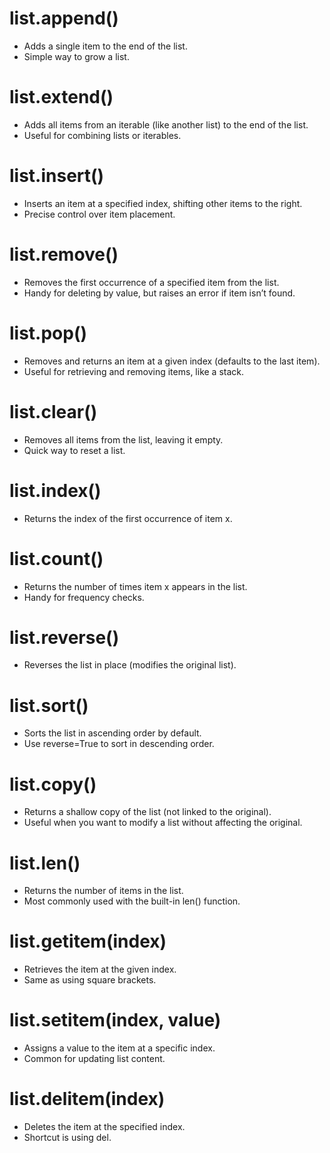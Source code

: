# list.append()
- Adds a single item to the end of the list.
- Simple way to grow a list.

# list.extend()
- Adds all items from an iterable (like another list) to the end of the list.
- Useful for combining lists or iterables.

# list.insert()
- Inserts an item at a specified index, shifting other items to the right.
- Precise control over item placement.

# list.remove()
- Removes the first occurrence of a specified item from the list.
- Handy for deleting by value, but raises an error if item isn’t found.

# list.pop()
- Removes and returns an item at a given index (defaults to the last item).
- Useful for retrieving and removing items, like a stack.

# list.clear()
- Removes all items from the list, leaving it empty.
- Quick way to reset a list.

# list.index()
- Returns the index of the first occurrence of item x.

# list.count()
- Returns the number of times item x appears in the list.
- Handy for frequency checks.

# list.reverse()
- Reverses the list in place (modifies the original list).

# list.sort()
- Sorts the list in ascending order by default.
- Use reverse=True to sort in descending order.

# list.copy()
- Returns a shallow copy of the list (not linked to the original).
- Useful when you want to modify a list without affecting the original.

# list.__len__()
- Returns the number of items in the list.
- Most commonly used with the built-in len() function.

# list.__getitem__(index)
- Retrieves the item at the given index.
- Same as using square brackets.

# list.__setitem__(index, value)
- Assigns a value to the item at a specific index.
- Common for updating list content.

# list.__delitem__(index)
- Deletes the item at the specified index.
- Shortcut is using del.
